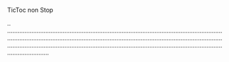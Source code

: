 TicToc non Stop

..
............................................................................................................................................................................................................................................................................................................................................................................................................